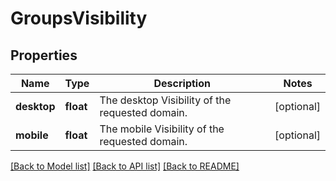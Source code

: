 # GroupsVisibility

## Properties
Name | Type | Description | Notes
------------ | ------------- | ------------- | -------------
**desktop** | **float** | The desktop Visibility of the requested domain. | [optional] 
**mobile** | **float** | The mobile Visibility of the requested domain. | [optional] 

[[Back to Model list]](../README.md#documentation-for-models) [[Back to API list]](../README.md#documentation-for-api-endpoints) [[Back to README]](../README.md)

